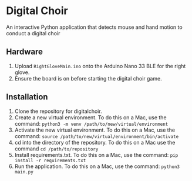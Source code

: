 # Digital Choir

An interactive Python application that detects mouse and hand motion to conduct a digital choir

## Hardware
1. Upload `RightGloveMain.ino` onto the Arduino Nano 33 BLE for the right glove.
2. Ensure the board is on before starting the digital choir game.

## Installation

1. Clone the repository for digitalchoir.
2. Create a new virtual environment. To do this on a Mac, use the command: `python3 -m venv /path/to/new/virtual/environment`
3. Activate the new virtual environment. To do this on a Mac, use the command: `source /path/to/new/virtual/environment/bin/activate`
4. cd into the directory of the repository. To do this on a Mac use the command `cd /path/to/repository`
4. Install requirements.txt. To do this on a Mac, use the command: `pip install -r requirements.txt`
5. Run the application. To do this on a Mac, use the command: `python3 main.py`
